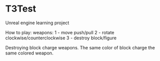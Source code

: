 # T3Test
Unreal engine learning project

How to play: 
weapons: 
1 - move   push/pull
2 - rotate clockwise/counterclockwise
3 - destroy block/figure

Destroying block charge weapons. The same color of block charge the same colored weapon.
